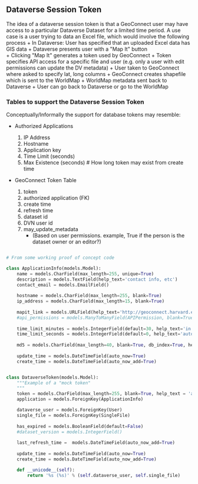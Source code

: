 ## Dataverse Session Token

The idea of a dataverse session token is that a GeoConnect user may have access to a particular Dataverse Dataset for a limited time period.
A use case is a user trying to data an Excel file, which would involve the following process
	+ In Dataverse: User has specified that an uploaded Excel data has GIS data
	+ Dataverse presents user with a "Map It" button  
	+ Clicking "Map It" generates a token used by GeoConnect
		+ Token specifies API access for a specific file and user (e.g. only a user with edit permissions can update the DV metadata)
	+ User taken to GeoConnect where asked to specify lat, long columns 
	+ GeoConnect creates shapefile which is sent to the WorldMap
	+ WorldMap metadata sent back to Dataverse
	+ User can go back to Dataverse or go to the WorldMap

### Tables to support the Dataverse Session Token

Conceptually/Informally the support for database tokens may resemble:

- Authorized Applications
	1. IP Address	
	1. Hostname
	1. Application key
	1. Time Limit (seconds)
	1. Max Existence (seconds)	# How long token may exist from create time
	
- GeoConnect Token Table
	1. token
	1. authorized application (FK)
	1. create time
	1. refresh time
	1. dataset id
	1. DVN user id
	1. may_update_metadata 
		- (Based on user permissions. example, True if the person is the dataset owner or an editor?)

```python

# From some working proof of concept code 

class ApplicationInfo(models.Model):
    name = models.CharField(max_length=255, unique=True)
    description = models.TextField(help_text='contact info, etc')
    contact_email = models.EmailField()
    
    hostname = models.CharField(max_length=255, blank=True)
    ip_address = models.CharField(max_length=15, blank=True)
    
    mapit_link = models.URLField(help_text='http://geoconnect.harvard.edu')	# append token to this link
    #api_permissions = models.ManyToManyField(APIPermission, blank=True, null=True)
    
    time_limit_minutes = models.IntegerField(default=30, help_text='in minutes')
    time_limit_seconds = models.IntegerField(default=0, help_text='autofilled on save')
    
    md5 = models.CharField(max_length=40, blank=True, db_index=True, help_text='auto-filled on save')
    
    update_time = models.DateTimeField(auto_now=True)
    create_time = models.DateTimeField(auto_now_add=True)


class DataverseToken(models.Model):
    """Example of a "mock token"
    """
    token = models.CharField(max_length=255, blank=True, help_text = 'auto-filled on save', db_index=True)
    application = models.ForeignKey(ApplicationInfo)

    dataverse_user = models.ForeignKey(User)
    single_file = models.ForeignKey(SingleFile)
    
    has_expired = models.BooleanField(default=False)
    #dataset_version = models.IntegerField()
    
    last_refresh_time =  models.DateTimeField(auto_now_add=True)
           
    update_time = models.DateTimeField(auto_now=True)
    create_time = models.DateTimeField(auto_now_add=True)

    def __unicode__(self):
        return '%s (%s)' % (self.dataverse_user, self.single_file)

```
